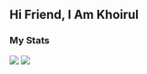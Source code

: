 ## Hi Friend, I Am Khoirul <img src="https://raw.githubusercontent.com/iampavangandhi/iampavangandhi/master/gifs/Hi.gif" width="10px">


### My Stats
<p>
    <img src="https://github-readme-stats.vercel.app/api?username=nasidfurqon&show_icons=true&hide_border=true&custom_title=Khoirul Nasid Furqon's" />
    <img src="https://github-readme-stats.vercel.app/api/top-langs/?username=nasidfurqon&layout=compact&hide_border=true hight"/>
</p>
